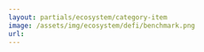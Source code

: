 ```yaml
---
layout: partials/ecosystem/category-item
image: /assets/img/ecosystem/defi/benchmark.png
url:
---
```

